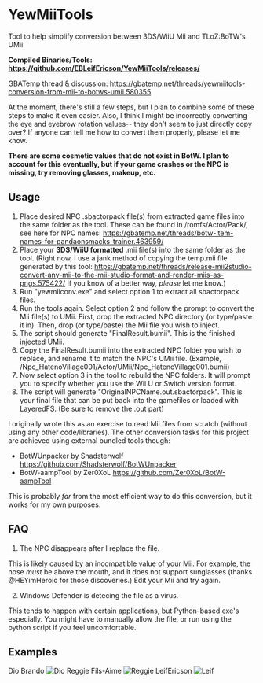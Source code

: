 # YewMiiTools
Tool to help simplify conversion between 3DS/WiiU Mii and TLoZ:BoTW's UMii.

**Compiled Binaries/Tools: https://github.com/EBLeifEricson/YewMiiTools/releases/**

GBATemp thread & discussion: https://gbatemp.net/threads/yewmiitools-conversion-from-mii-to-botws-umii.580355

At the moment, there's still a few steps, but I plan to combine some of these steps to make it even easier. Also, I think I might be incorrectly converting the eye and eyebrow rotation values-- they don't seem to just directly copy over? If anyone can tell me how to convert them properly, please let me know.

**There are some cosmetic values that do not exist in BotW. I plan to account for this eventually, but if your game crashes or the NPC is missing, try removing glasses, makeup, etc.**

## Usage
1. Place desired NPC .sbactorpack file(s) from extracted game files into the same folder as the tool. These can be found in /romfs/Actor/Pack/, see here for NPC names: https://gbatemp.net/threads/botw-item-names-for-pandaonsmacks-trainer.463959/
2. Place your **3DS/WiiU formatted** .mii file(s) into the same folder as the tool. (Right now, I use a jank method of copying the temp.mii file generated by this tool: https://gbatemp.net/threads/release-mii2studio-convert-any-mii-to-the-mii-studio-format-and-render-miis-as-pngs.575422/ If you know of a better way, *please* let me know.)
3. Run "yewmiiconv.exe" and select option 1 to extract all sbactorpack files.
4. Run the tools again. Select option 2 and follow the prompt to convert the Mii file(s) to UMii. First, drop the extracted NPC directory (or type/paste it in). Then, drop (or type/paste) the Mii file you wish to inject. 
5. The script should generate "FinalResult.bumii". This is the finished injected UMii.
6. Copy the FinalResult.bumii into the extracted NPC folder you wish to replace, and rename it to match the NPC's UMii file. (Example, /Npc_HatenoVillage001/Actor/UMii/Npc_HatenoVillage001.bumii)
7. Now select option 3 in the tool to rebuild the NPC folders. It will prompt you to specify whether you use the Wii U or Switch version format.
8. The script will generate "OriginalNPCName.out.sbactorpack". This is your final file that can be put back into the gamefiles or loaded with LayeredFS. (Be sure to remove the .out part)

I originally wrote this as an exercise to read Mii files from scratch (without using any other code/libraries). The other conversion tasks for this project are achieved using external bundled tools though:
* BotWUnpacker by Shadsterwolf https://github.com/Shadsterwolf/BotWUnpacker
* BotW-aampTool by Zer0XoL https://github.com/Zer0XoL/BotW-aampTool

This is probably *far* from the most efficient way to do this conversion, but it works for my own purposes.

## FAQ

1. The NPC disappears after I replace the file.

This is likely caused by an incompatible value of your Mii. For example, the nose *must* be above the mouth, and it does not support sunglasses (thanks @HEYimHeroic for those discoveries.) Edit your Mii and try again.

2. Windows Defender is detecing the file as a virus.

This tends to happen with certain applications, but Python-based exe's especially. You might have to manually allow the file, or run using the python script if you feel uncomfortable.

## Examples
Dio Brando
![Dio](https://i.imgur.com/RANgWrH.jpg)
Reggie Fils-Aime
![Reggie](https://i.imgur.com/BUpPJNE.jpg)
LeifEricson
![Leif](https://i.imgur.com/AKm773Y.jpg)
